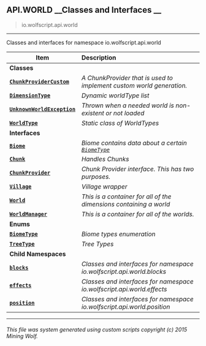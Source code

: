 ## API.WORLD __Classes and Interfaces __

>io.wolfscript.api.world

---

Classes and interfaces for namespace io.wolfscript.api.world

Item | Description   
--- | :--- 
__Classes__|
__[`ChunkProviderCustom`](ChunkProviderCustom.md)__ | _A ChunkProvider that is used to implement custom world generation._ 
__[`DimensionType`](DimensionType.md)__ | _Dynamic worldType list_ 
__[`UnknownWorldException`](UnknownWorldException.md)__ | _Thrown when a needed world is non-existent or not loaded_ 
__[`WorldType`](WorldType.md)__ | _Static class of WorldTypes_ 
__Interfaces__|
__[`Biome`](Biome.md)__ | _Biome contains data about a certain [`BiomeType`](BiomeType.md)_ 
__[`Chunk`](Chunk.md)__ | _Handles Chunks_ 
__[`ChunkProvider`](ChunkProvider.md)__ | _Chunk Provider interface. This has two purposes._ 
__[`Village`](Village.md)__ | _Village wrapper_ 
__[`World`](World.md)__ | _This is a container for all of the dimensions containing a world_ 
__[`WorldManager`](WorldManager.md)__ | _This is a container for all of the worlds._ 
__Enums__|
__[`BiomeType`](BiomeType.md)__ | _Biome types enumeration_ 
__[`TreeType`](TreeType.md)__ | _Tree Types_ 
__Child Namespaces__|
__[`blocks`](blocks/0.md)__ | _Classes and interfaces for namespace io.wolfscript.api.world.blocks_ 
__[`effects`](effects/0.md)__ | _Classes and interfaces for namespace io.wolfscript.api.world.effects_ 
__[`position`](position/0.md)__ | _Classes and interfaces for namespace io.wolfscript.api.world.position_ 



---



###### This file was system generated using custom scripts copyright (c) 2015 Mining Wolf.
	

